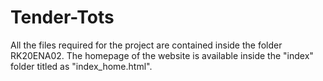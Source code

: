 # Tender-Tots
All the files required for the project are contained inside the folder RK20ENA02.
The homepage of the website is available inside the "index" folder titled as "index_home.html".

